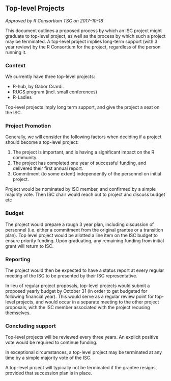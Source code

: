 ## Top-level Projects

*Approved by R Consortium TSC on 2017-10-18*

This document outlines a proposed process by which an ISC project might
graduate to top-level project, as well as the process by which such a
project may be terminated. A top-level project implies long-term support
(with 3 year review) by the R Consortium for the project, regardless of
the person running it.

### Context

We currently have three top-level projects:

  - R-hub, by Gabor Csardi.
  - RUGS program (incl. small conferences)
  - R-Ladies

Top-level projects imply long term support, and give the project a seat
on the ISC.

### Project Promotion

Generally, we will consider the following factors when deciding if a
project should become a top-level project:

1.  The project is important, and is having a significant impact on the
    R community.
2.  The project has completed one year of successful funding, and
    delivered their first annual report.
3.  Commitment (to some extent) independently of the personnel on
    initial project.

Project would be nominated by ISC member, and confirmed by a simple
majority vote. Then ISC chair would reach out to project and discuss
budget etc

### Budget

The project would prepare a rough 3 year plan, including discussion of
personnel (i.e. either a commitment from the original grantee or a
transition plan). Top level project would be allotted a line item on the
ISC budget to ensure priority funding. Upon graduating, any remaining
funding from initial grant will return to ISC.

### Reporting

The project would then be expected to have a status report at every
regular meeting of the ISC to be presented by their ISC representative.

In lieu of regular project proposals, top-level projects would submit a
proposed yearly budget by October 31 (in order to get budgeted for
following financial year). This would serve as a regular review point
for top-level projects, and would occur in a separate meeting to the
other project proposals, with the ISC member associated with the project
recusing themselves.

### Concluding support

Top-level projects will be reviewed every three years. An explicit
positive vote would be required to continue funding.

In exceptional circumstances, a top-level project may be terminated at
any time by a simple majority vote of the ISC.

A top-level project will typically not be terminated if the grantee
resigns, provided that succession plan is in place.
